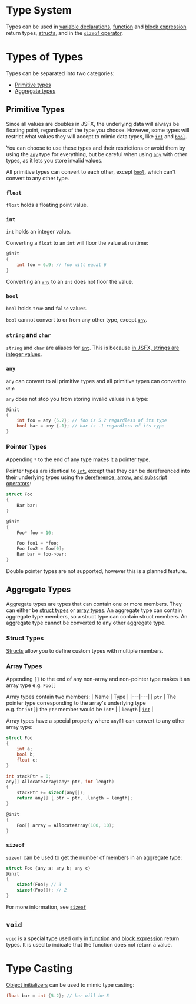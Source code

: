 # Type System
Types can be used in [variable declarations](statements.md#variables), [function](statements.md#functions) and [block expression](operators_and_expressions.md#block-expressions) return types, [structs](statements.md#structs), and in the [`sizeof` operator](operators_and_expressions.md#sizeof-x-operator).

# Types of Types
Types can be separated into two categories:
- [Primitive types](#primitive-types)
- [Aggregate types](#aggregate-types)

## Primitive Types
Since all values are doubles in JSFX, the underlying data will always be floating point, regardless of the type you choose. However, some types will restrict what values they will accept to mimic data types, like [`int`](#int) and [`bool`](#bool).

You can choose to use these types and their restrictions or avoid them by using the [`any`](#any) type for everything, but be careful when using [`any`](#any) with other types, as it lets you store invalid values.

All primitive types can convert to each other, except [`bool`](#bool), which can't convert to any other type.

### `float`
`float` holds a floating point value.

### `int`
`int` holds an integer value.

Converting a `float` to an `int` will floor the value at runtime:
```c
@init
{
    int foo = 6.9; // foo will equal 6
}
```
Converting an [`any`](#any) to an `int` does not floor the value.

### `bool`
`bool` holds `true` and `false` values.

`bool` cannot convert to or from any other type, except [`any`](#any).

### `string` and `char`
`string` and `char` are aliases for [`int`](#int). This is because [in JSFX, strings are integer values](https://www.reaper.fm/sdk/js/strings.php#js_strings).

### `any`
`any` can convert to all primitive types and all primitive types can convert to `any`.

`any` does not stop you from storing invalid values in a type:
```c
@init
{
    int foo = any {5.2}; // foo is 5.2 regardless of its type
    bool bar = any {-1}; // bar is -1 regardless of its type
}
```

### Pointer Types
Appending `*` to the end of any type makes it a pointer type.

Pointer types are identical to [`int`](#int), except that they can be dereferenced into their underlying types using the [dereference, arrow, and subscript operators](operators_and_expressions.md#subscript-operator-xy):
```c
struct Foo
{
    Bar bar;
}

@init
{
    Foo* foo = 10;

    Foo foo1 = *foo;
    Foo foo2 = foo[0];
    Bar bar = foo->bar;
}
```

Double pointer types are not supported, however this is a planned feature.

## Aggregate Types
Aggregate types are types that can contain one or more members. They can either be [struct types](#struct-types) or [array types](#array-types). An aggregate type can contain aggregate type members, so a struct type can contain struct members. An aggregate type cannot be converted to any other aggregate type.

### Struct Types
[Structs](statements.md#structs) allow you to define custom types with multiple members.

### Array Types
Appending `[]` to the end of any non-array and non-pointer type makes it an array type e.g. `Foo[]`

Array types contain two members:
| Name | Type |
|---|---|
| `ptr` | The pointer type corresponding to the array's underlying type<br> e.g. for `int[]` the `ptr` member would be `int*` |
| `length` | [`int`](#int) |

Array types have a special property where `any[]` can convert to any other array type:
```c
struct Foo
{
	int a;
	bool b;
	float c;
}

int stackPtr = 0;
any[] AllocateArray(any* ptr, int length)
{
	stackPtr += sizeof(any[]);
	return any[] {.ptr = ptr, .length = length};
}

@init
{
	Foo[] array = AllocateArray(100, 10);
}
```

### `sizeof`
`sizeof` can be used to get the number of members in an aggregate type:
```c
struct Foo {any a; any b; any c}
@init
{
    sizeof(Foo); // 3
    sizeof(Foo[]); // 2
}
```
For more information, see [`sizeof`](operators_and_expressions.md#sizeof-x-operator)

## `void`
`void` is a special type used only in [function](statements.md#functions) and [block expression](operators_and_expressions.md#block-expressions) return types. It is used to indicate that the function does not return a value.

# Type Casting
[Object initializers](operators_and_expressions.md#object-initializers-and-type-casting) can be used to mimic type casting:
```c
float bar = int {5.2}; // bar will be 5
````
